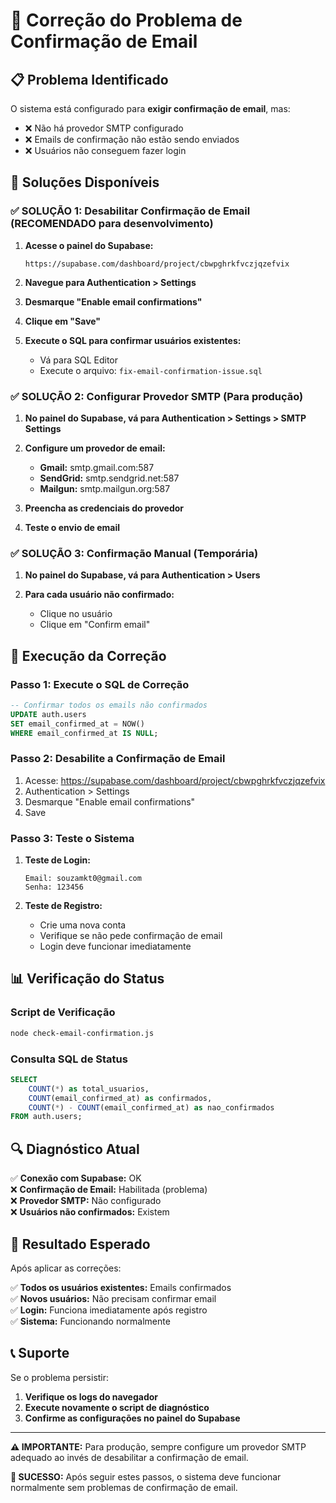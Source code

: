 # 🔧 Correção do Problema de Confirmação de Email

## 📋 Problema Identificado

O sistema está configurado para **exigir confirmação de email**, mas:
- ❌ Não há provedor SMTP configurado
- ❌ Emails de confirmação não estão sendo enviados
- ❌ Usuários não conseguem fazer login

## 🎯 Soluções Disponíveis

### ✅ SOLUÇÃO 1: Desabilitar Confirmação de Email (RECOMENDADO para desenvolvimento)

1. **Acesse o painel do Supabase:**
   ```
   https://supabase.com/dashboard/project/cbwpghrkfvczjqzefvix
   ```

2. **Navegue para Authentication > Settings**

3. **Desmarque "Enable email confirmations"**

4. **Clique em "Save"**

5. **Execute o SQL para confirmar usuários existentes:**
   - Vá para SQL Editor
   - Execute o arquivo: `fix-email-confirmation-issue.sql`

### ✅ SOLUÇÃO 2: Configurar Provedor SMTP (Para produção)

1. **No painel do Supabase, vá para Authentication > Settings > SMTP Settings**

2. **Configure um provedor de email:**
   - **Gmail:** smtp.gmail.com:587
   - **SendGrid:** smtp.sendgrid.net:587
   - **Mailgun:** smtp.mailgun.org:587

3. **Preencha as credenciais do provedor**

4. **Teste o envio de email**

### ✅ SOLUÇÃO 3: Confirmação Manual (Temporária)

1. **No painel do Supabase, vá para Authentication > Users**

2. **Para cada usuário não confirmado:**
   - Clique no usuário
   - Clique em "Confirm email"

## 🚀 Execução da Correção

### Passo 1: Execute o SQL de Correção

```sql
-- Confirmar todos os emails não confirmados
UPDATE auth.users 
SET email_confirmed_at = NOW() 
WHERE email_confirmed_at IS NULL;
```

### Passo 2: Desabilite a Confirmação de Email

1. Acesse: https://supabase.com/dashboard/project/cbwpghrkfvczjqzefvix
2. Authentication > Settings
3. Desmarque "Enable email confirmations"
4. Save

### Passo 3: Teste o Sistema

1. **Teste de Login:**
   ```
   Email: souzamkt0@gmail.com
   Senha: 123456
   ```

2. **Teste de Registro:**
   - Crie uma nova conta
   - Verifique se não pede confirmação de email
   - Login deve funcionar imediatamente

## 📊 Verificação do Status

### Script de Verificação
```bash
node check-email-confirmation.js
```

### Consulta SQL de Status
```sql
SELECT 
    COUNT(*) as total_usuarios,
    COUNT(email_confirmed_at) as confirmados,
    COUNT(*) - COUNT(email_confirmed_at) as nao_confirmados
FROM auth.users;
```

## 🔍 Diagnóstico Atual

✅ **Conexão com Supabase:** OK  
❌ **Confirmação de Email:** Habilitada (problema)  
❌ **Provedor SMTP:** Não configurado  
❌ **Usuários não confirmados:** Existem  

## 🎯 Resultado Esperado

Após aplicar as correções:

✅ **Todos os usuários existentes:** Emails confirmados  
✅ **Novos usuários:** Não precisam confirmar email  
✅ **Login:** Funciona imediatamente após registro  
✅ **Sistema:** Funcionando normalmente  

## 📞 Suporte

Se o problema persistir:

1. **Verifique os logs do navegador**
2. **Execute novamente o script de diagnóstico**
3. **Confirme as configurações no painel do Supabase**

---

**⚠️ IMPORTANTE:** Para produção, sempre configure um provedor SMTP adequado ao invés de desabilitar a confirmação de email.

**🎉 SUCESSO:** Após seguir estes passos, o sistema deve funcionar normalmente sem problemas de confirmação de email.